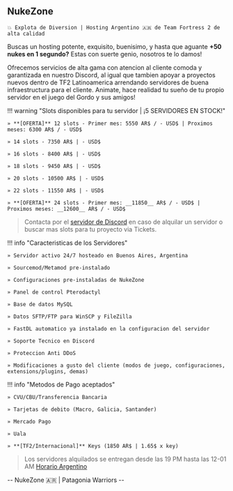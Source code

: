 ## **NukeZone**
`💥 Explota de Diversion | Hosting Argentino 🇦🇷 de Team Fortress 2 de alta calidad`

Buscas un hosting potente, exquisito, buenisimo, y hasta que aguante **+50 nukes en 1 segundo?** Estas con suerte genio, nosotros te lo damos!

Ofrecemos servicios de alta gama con atencion al cliente comoda y garantizada en nuestro Discord, al igual que tambien apoyar a proyectos nuevos dentro de TF2 Latinoamerica arrendando servidores de buena infraestructura para el cliente. Animate, hace realidad tu sueño de tu propio servidor en el juego del Gordo y sus amigos!

!!! warning "Slots disponibles para tu servidor | ¡5 SERVIDORES EN STOCK!"

	» **[OFERTA]** 12 slots - Primer mes: 5550 AR$ / - USD$ | Proximos meses: 6300 AR$ / - USD$

	» 14 slots - 7350 AR$ | - USD$

	» 16 slots - 8400 AR$ | - USD$

	» 18 slots - 9450 AR$ | - USD$

	» 20 slots - 10500 AR$ | - USD$

	» 22 slots - 11550 AR$ | - USD$

	» **[OFERTA]** 24 slots - Primer mes: __11850__ AR$ / - USD$ | Proximos meses: __12600__ AR$ / - USD$


> Contacta por el [servidor de Discord](https://discord.gg/WPJuTwwCTD) en caso de alquilar un servidor o buscar mas slots para tu proyecto via Tickets.


!!! info "Caracteristicas de los Servidores"

	» Servidor activo 24/7 hosteado en Buenos Aires, Argentina

	» Sourcemod/Metamod pre-instalado

	» Configuraciones pre-instaladas de NukeZone

	» Panel de control Pterodactyl

	» Base de datos MySQL

	» Datos SFTP/FTP para WinSCP y FileZilla

	» FastDL automatico ya instalado en la configuracion del servidor

	» Soporte Tecnico en Discord

	» Proteccion Anti DDoS

	» Modificaciones a gusto del cliente (modos de juego, configuraciones, extensions/plugins, demas)

!!! info "Metodos de Pago aceptados"

	» CVU/CBU/Transferencia Bancaria

	» Tarjetas de debito (Macro, Galicia, Santander)

	» Mercado Pago

	» Uala

	» **[TF2/Internacional]** Keys (1850 AR$ | 1.65$ x key)

> Los servidores alquilados se entregan desde las 19 PM hasta las 12-01 AM [Horario Argentino](https://time.is/es/Buenos_Aires)

-- NukeZone 🇦🇷 | Patagonia Warriors --